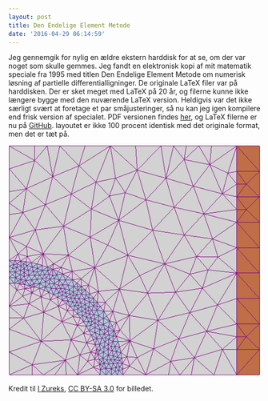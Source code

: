 ```yaml
---
layout: post
title: Den Endelige Element Metode
date: '2016-04-29 06:14:59'
---
```

Jeg gennemgik for nylig en ældre ekstern harddisk for at se, om der var noget som skulle gemmes. Jeg fandt en elektronisk kopi af mit matematik speciale fra 1995 med titlen Den Endelige Element Metode om numerisk løsning af partielle differentialligninger. De originale LaTeX filer var på harddisken. Der er sket meget med LaTeX på 20 år, og filerne kunne ikke længere bygge med den nuværende LaTeX version. Heldigvis var det ikke særligt svært at foretage et par småjusteringer, så nu kan jeg igen kompilere end frisk version af specialet. PDF versionen findes [her](https://github.com/carsten-j/Thesis/blob/master/TeX%20files/thesis.pdf), og LaTeX filerne er nu på [GitHub](https://github.com/carsten-j/Thesis). layoutet er ikke 100 procent identisk med det originale format, men det er tæt på.

![center](/images/Example_of_2D_mesh.png)

Kredit til <a href="//commons.wikimedia.org/wiki/User:Zureks" title="User:Zureks">I Zureks</a>, <a title="Creative Commons Attribution-Share Alike 3.0" href="http://creativecommons.org/licenses/by-sa/3.0/">CC BY-SA 3.0</a> for billedet.
